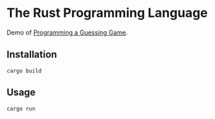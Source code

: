 # The Rust Programming Language

Demo of [Programming a Guessing Game](https://doc.rust-lang.org/book/ch02-00-guessing-game-tutorial.html).

## Installation
```
cargo build
```

## Usage
```
cargo run
```
